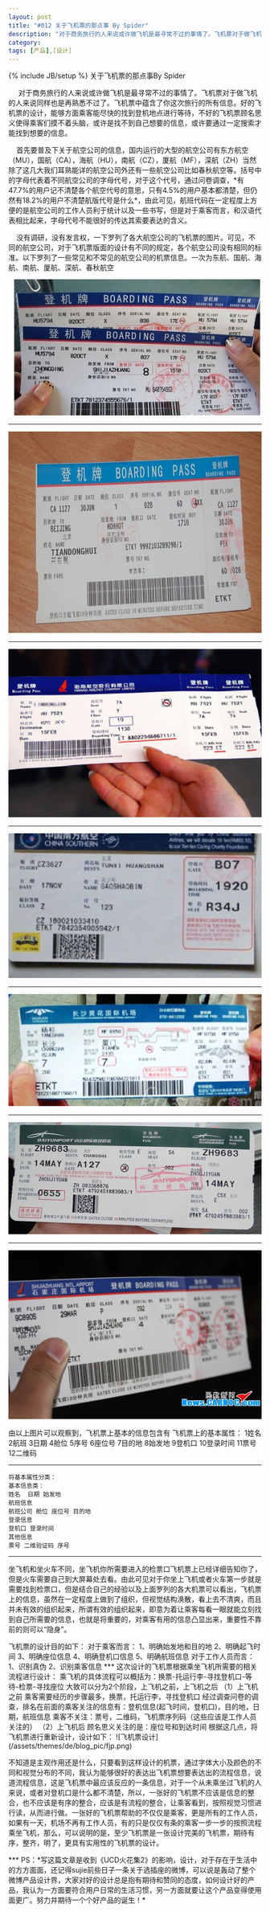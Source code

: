 ```yaml
---
layout: post
title: "#012 关于飞机票的那点事 By Spider"
description: "对于商务旅行的人来说或许做飞机是最寻常不过的事情了。飞机票对于做飞机的人来说同样也是再熟悉不过了。飞机票中蕴含了你这次旅行的所有信息。好的飞机票的设计，能够方面乘客能尽快的找到登机地点进行等待，不好的飞机票顾名思义使得乘客们摸不着头脑，或许是找不到自己想要的信息，或许要通过一定搜索才能找到想要的信息。"
category: 
tags: [产品],[设计]
---
```

{% include JB/setup %}
关于飞机票的那点事By Spider
<p> &nbsp;&nbsp;&nbsp;&nbsp; 对于商务旅行的人来说或许做飞机是最寻常不过的事情了。飞机票对于做飞机的人来说同样也是再熟悉不过了。飞机票中蕴含了你这次旅行的所有信息。好的飞机票的设计，能够方面乘客能尽快的找到登机地点进行等待，不好的飞机票顾名思义使得乘客们摸不着头脑，或许是找不到自己想要的信息，或许要通过一定搜索才能找到想要的信息。</p>
<p>&nbsp;&nbsp;&nbsp;&nbsp;首先要普及下关于航空公司的信息，国内运行的大型的航空公司有<color="#6495ed">东方航空（MU），国航（CA），海航（HU），南航（CZ），厦航（MF），深航（ZH）<color="#6495ed">当然除了这几大我们耳熟能详的航空公司外还有一些航空公司比如春秋航空等。括号中的字母代表着不同航空公司的字母代号，对于这个代号，通过问卷调查，*有47.7%的用户记不清楚各个航空代号的意思，只有4.5%的用户基本都清楚，但仍然有18.2%的用户不清楚航版代号是什么*，由此可见，航班代码在一定程度上方便的是航空公司的工作人员利于统计以及一些书写，但是对于乘客而言，和汉语代表相比起来，字母代号不能很好的传达其索要表达的含义。</p>
<p>&nbsp;&nbsp;&nbsp;&nbsp;没有调研，没有发言权，一下罗列了各大航空公司的飞机票的图片。可见，不同的航空公司，对于飞机票版面的设计有不同的规定，各个航空公司没有相同的标准。以下罗列了一些常见和不常见的航空公司的机票信息。一次为东航、国航、海航、南航、厦航、深航、春秋航空</p>


![东航](/assets/themes/de/blog_pic/dh.jpg)


***
![国航](/assets/themes/de/blog_pic/gh.jpg)


***
![海航](/assets/themes/de/blog_pic/hh.jpg)


***
![南航](/assets/themes/de/blog_pic/nh.jpg)


***
![厦航](/assets/themes/de/blog_pic/xh.jpg)


***
![深航](/assets/themes/de/blog_pic/sh.jpg)

***
![春秋航空](/assets/themes/de/blog_pic/cqhk.jpg)



由以上图片可以观察到，飞机票上基本的信息包含有
飞机票上的基本属性：
	1姓名
	2航班
	3日期
	4舱位
	5序号
	6座位号
	7目的地
	8始发地
	9登机口
	10登录时间
	11票号
	12二维码
***
	将基本属性分类：
	基本信息类：
	姓名  日期 始发地 
	航班信息
	航班公司 舱位 座位号 目的地 
	登录信息
	登机口 登录时间
	其他信息
	票号 二维验证码 序号 
***
<p>坐飞机和坐火车不同，坐飞机你所需要进入的检票口飞机票上已经详细告知你了，但是火车需要自己到大屏幕处去看。由此可见对于你坐上飞机或者火车第一步就是需要找到检票口，但是结合自己的经验以及上面罗列的各大机票可以看出，飞机票上的信息，虽然在一定程度上做到了组织，但视觉结构涣散，看上去不清爽，而且并未有效的组织起来，所谓有效的组织起来，即意为着让乘客每看一眼就能立刻找到自己所需要的信息，也就是将重要的，对乘客有用的信息凸显出来，重要性不靠前的则可以“隐身”。</p>
飞机票的设计目的如下：
对于乘客而言：
1、明确始发地和目的地
2、明确起飞时间
3、明确座位信息
4、明确登机口信息
5、明确航班信息
对于工作人员而言：
1、识别真伪
2、识别乘客信息
***
这次设计的飞机票根据乘坐飞机所需要的相关流程进行设计：
乘飞机的具体流程可以概括为：换票-托运行李-寻找登机口-等待-检票-寻找座位
大致可以分为2个阶段，上飞机之前，上飞机之后
（1）上飞机之前
乘客需要经历的步骤最多，换票，托运行李，寻找登机口
经过调查问卷的调查，排名在前面的乘客关注的信息有：登机信息(起飞时间，登机口)，目的地，日期，航班信息
乘客不关注：票号，二维码，飞机票序列码（这些应该是工作人员关注的）
（2）上飞机后
顾名思义关注的是：座位号和到达时间
根据这几点，将飞机票进行重新设计，设计如下：
![飞机票设计](/assets/themes/de/blog_pic/fjp.png)

<p>不知道是主观作用还是什么，只要看到这样设计的机票，通过字体大小及颜色的不同和视觉分布的不同，我认为能够很好的表达出飞机票想要表达出的流程信息，说道流程信息，这是飞机票中最应该反应的一条信息，对于一个从未乘坐过飞机的人来说，或者对登机口是什么都不清楚，所以，一张好的飞机票不应该是信息的整合，也不应该是有序的整合，应该是有流程的整合，让乘客看到，按照视觉习惯进行读，从而进行做。一张好的飞机票帮助的不仅仅是乘客，更是所有的工作人员，如果有一天，机场不再有工作人员，有的只是仅仅有条的乘客一步一步的按照流程乘坐飞机，那么，可以说明的是，至少飞机票是一张设计完美的飞机票，期待有序，整齐，明了，更具有实用性的飞机票的设计。</p>
***
PS：*写这篇文章是收到《UCD火花集2》的影响，设计，对于存在于生活中的方方面面，还记得sujie前些日子一条关于选插座的微博，可以说是轰动了整个微博产品设计界，大家对好的设计总是抱有期待和赞同的态度，如何设计好的产品，我认为一方面要符合用户日常的生活习惯，另一方面就要让这个产品变得使用面更广。努力并期待一个个好产品的诞生！*